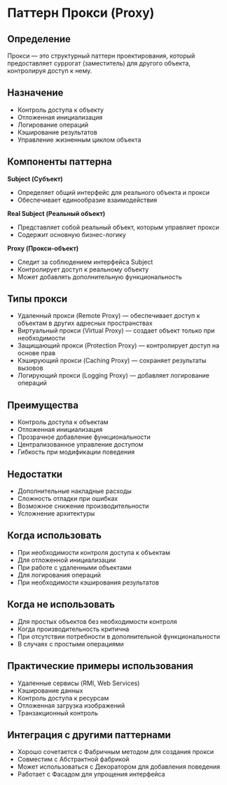 # Паттерн Прокси (Proxy)
## Определение
Прокси — это структурный паттерн проектирования, который предоставляет суррогат (заместитель) для другого объекта, контролируя доступ к нему.

## Назначение
- Контроль доступа к объекту
- Отложенная инициализация
- Логирование операций
- Кэширование результатов
- Управление жизненным циклом объекта

## Компоненты паттерна
**Subject (Субъект)**
- Определяет общий интерфейс для реального объекта и прокси
- Обеспечивает единообразие взаимодействия

**Real Subject (Реальный объект)**
- Представляет собой реальный объект, которым управляет прокси
- Содержит основную бизнес-логику

**Proxy (Прокси-объект)**
- Следит за соблюдением интерфейса Subject
- Контролирует доступ к реальному объекту
- Может добавлять дополнительную функциональность

## Типы прокси
- Удаленный прокси (Remote Proxy) — обеспечивает доступ к объектам в других адресных пространствах
- Виртуальный прокси (Virtual Proxy) — создает объект только при необходимости
- Защищающий прокси (Protection Proxy) — контролирует доступ на основе прав
- Кэширующий прокси (Caching Proxy) — сохраняет результаты вызовов
- Логирующий прокси (Logging Proxy) — добавляет логирование операций

## Преимущества
- Контроль доступа к объектам
- Отложенная инициализация
- Прозрачное добавление функциональности
- Централизованное управление доступом
- Гибкость при модификации поведения

## Недостатки
- Дополнительные накладные расходы
- Сложность отладки при ошибках
- Возможное снижение производительности
- Усложнение архитектуры

## Когда использовать
- При необходимости контроля доступа к объектам
- Для отложенной инициализации
- При работе с удаленными объектами
- Для логирования операций
- При необходимости кэширования результатов

## Когда не использовать
- Для простых объектов без необходимости контроля
- Когда производительность критична
- При отсутствии потребности в дополнительной функциональности
- В случаях с простыми операциями

## Практические примеры использования
- Удаленные сервисы (RMI, Web Services)
- Кэширование данных
- Контроль доступа к ресурсам
- Отложенная загрузка изображений
- Транзакционный контроль

## Интеграция с другими паттернами
- Хорошо сочетается с Фабричным методом для создания прокси
- Совместим с Абстрактной фабрикой
- Может использоваться с Декоратором для добавления поведения
- Работает с Фасадом для упрощения интерфейса
